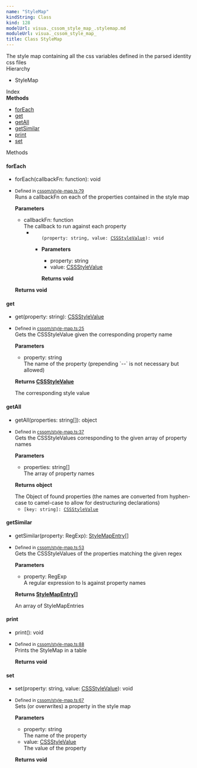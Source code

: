 ```yaml
---
name: "StyleMap"
kindString: Class
kind: 128
modelUrl: visua._cssom_style_map_.stylemap.md
moduleUrl: visua._cssom_style_map_
title: Class StyleMap
---
```

<section class="tsd-panel tsd-comment">
<div class="pt-1 tsd-comment">
<div markdown="1">
The style map containing all the css variables defined in the parsed identity css files
</div>
</div>
</section>


<section class="pt-2 tsd-panel tsd-hierarchy">
<div class="lead">Hierarchy</div>
<ul class="pl-3 tsd-hierarchy list-style-initial">
<li>
<span class="target">StyleMap</span>

</li>
</ul>

</section>





<section >
<div class="lead pb-2">Index</div>
<section class="tsd-panel tsd-index-panel">
<div class="tsd-index-content">
<section class="tsd-index-section ">
<strong>Methods</strong>
<ul>
<li class=""><a href=".visua._cssom_style_map_.stylemap/#foreach" class="tsd-kind-icon">for<wbr>Each</a></li>
<li class=""><a href=".visua._cssom_style_map_.stylemap/#get" class="tsd-kind-icon">get</a></li>
<li class=""><a href=".visua._cssom_style_map_.stylemap/#getall" class="tsd-kind-icon">get<wbr>All</a></li>
<li class=""><a href=".visua._cssom_style_map_.stylemap/#getsimilar" class="tsd-kind-icon">get<wbr>Similar</a></li>
<li class=""><a href=".visua._cssom_style_map_.stylemap/#print" class="tsd-kind-icon">print</a></li>
<li class=""><a href=".visua._cssom_style_map_.stylemap/#set" class="tsd-kind-icon">set</a></li>
</ul>
</section>
</div>
</section>
</section>
<section>
<div class="lead">Methods</div>
<section class="pb-4 pt-2 ">
<div class="d-flex flex-row">

<h4 id="foreach">for<wbr>Each</h4>
</div>

<ul class="tsd-signatures ">
<li class="tsd-signature tsd-kind-icon">for<wbr>Each<span class="tsd-signature-symbol">(</span>callbackFn<span class="tsd-signature-symbol">: </span><span class="tsd-signature-type">function</span><span class="tsd-signature-symbol">)</span><span class="tsd-signature-symbol">: </span><span class="tsd-signature-type">void</span></li>
</ul>

<ul class="tsd-descriptions">
<li class="tsd-description">
<aside class="tsd-sources pb-2">
<div class="d-flex flex-column">
<small class="text-muted">Defined in <a href="https://github.com/umbopepato/visua/blob/dbefde1/src/cssom/style-map.ts#L79">cssom/style-map.ts:79</a></small>
</div>
</aside>
<div class="pt-1 tsd-comment">
<div markdown="1">
Runs a callbackFn on each of the properties contained in the style map
</div>
</div>


<strong>Parameters</strong>
<ul class="pl-3 pb-2 list-style-initial">
<li>
<div class="h6 mb-0">callbackFn: <span class="tsd-signature-type">function</span></div>

<div class="pt-1 tsd-comment">
<div markdown="1">
The callback to run against each property

</div>
</div>

<ul class="tsd-parameters">
<li class="tsd-parameter-siganture">
<ul class="tsd-signatures ">
<code class="tsd-kind-icon"><span class="tsd-signature-symbol">(</span>property<span class="tsd-signature-symbol">: </span><span class="tsd-signature-type">string</span>, value<span class="tsd-signature-symbol">: </span><a href=".visua._cssom_css_style_value_.cssstylevalue/" class="tsd-signature-type">CSSStyleValue</a><span class="tsd-signature-symbol">)</span><span class="tsd-signature-symbol">: </span><span class="tsd-signature-type">void</span></code>
</ul>

<ul class="tsd-descriptions">
<li class="tsd-description">


<strong>Parameters</strong>
<ul class="pl-3 pb-2 list-style-initial">
<li>
<div class="h6 mb-0">property: <span class="tsd-signature-type">string</span></div>


</li>
<li>
<div class="h6 mb-0">value: <a href=".visua._cssom_css_style_value_.cssstylevalue/" class="tsd-signature-type">CSSStyleValue</a></div>


</li>
</ul>

<strong>Returns <span class="tsd-signature-type">void</span></strong>


</li>
</ul>
</li>
</ul>
</li>
</ul>

<strong>Returns <span class="tsd-signature-type">void</span></strong>


</li>
</ul>

</section>
<section class="pb-4 pt-2 ">
<div class="d-flex flex-row">

<h4 id="get">get</h4>
</div>

<ul class="tsd-signatures ">
<li class="tsd-signature tsd-kind-icon">get<span class="tsd-signature-symbol">(</span>property<span class="tsd-signature-symbol">: </span><span class="tsd-signature-type">string</span><span class="tsd-signature-symbol">)</span><span class="tsd-signature-symbol">: </span><a href=".visua._cssom_css_style_value_.cssstylevalue/" class="tsd-signature-type">CSSStyleValue</a></li>
</ul>

<ul class="tsd-descriptions">
<li class="tsd-description">
<aside class="tsd-sources pb-2">
<div class="d-flex flex-column">
<small class="text-muted">Defined in <a href="https://github.com/umbopepato/visua/blob/dbefde1/src/cssom/style-map.ts#L25">cssom/style-map.ts:25</a></small>
</div>
</aside>
<div class="pt-1 tsd-comment">
<div markdown="1">
Gets the CSSStyleValue given the corresponding property name
</div>
</div>


<strong>Parameters</strong>
<ul class="pl-3 pb-2 list-style-initial">
<li>
<div class="h6 mb-0">property: <span class="tsd-signature-type">string</span></div>

<div class="pt-1 tsd-comment">
<div markdown="1">
The name of the property (prepending `--` is not necessary but allowed)
</div>
</div>

</li>
</ul>

<strong>Returns <a href=".visua._cssom_css_style_value_.cssstylevalue/" class="tsd-signature-type">CSSStyleValue</a></strong>

<div class="pt-1" markdown="1">
The corresponding style value

</div>

</li>
</ul>

</section>
<section class="pb-4 pt-2 ">
<div class="d-flex flex-row">

<h4 id="getall">get<wbr>All</h4>
</div>

<ul class="tsd-signatures ">
<li class="tsd-signature tsd-kind-icon">get<wbr>All<span class="tsd-signature-symbol">(</span>properties<span class="tsd-signature-symbol">: </span><span class="tsd-signature-type">string</span><span class="tsd-signature-symbol">[]</span><span class="tsd-signature-symbol">)</span><span class="tsd-signature-symbol">: </span><span class="tsd-signature-type">object</span></li>
</ul>

<ul class="tsd-descriptions">
<li class="tsd-description">
<aside class="tsd-sources pb-2">
<div class="d-flex flex-column">
<small class="text-muted">Defined in <a href="https://github.com/umbopepato/visua/blob/dbefde1/src/cssom/style-map.ts#L37">cssom/style-map.ts:37</a></small>
</div>
</aside>
<div class="pt-1 tsd-comment">
<div markdown="1">
Gets the CSSStyleValues corresponding to the given array of property names
</div>
</div>


<strong>Parameters</strong>
<ul class="pl-3 pb-2 list-style-initial">
<li>
<div class="h6 mb-0">properties: <span class="tsd-signature-type">string</span><span class="tsd-signature-symbol">[]</span></div>

<div class="pt-1 tsd-comment">
<div markdown="1">
The array of property names
</div>
</div>

</li>
</ul>

<strong>Returns <span class="tsd-signature-type">object</span></strong>

<div class="pt-1" markdown="1">
The Object of found properties (the names are converted from hyphen-case to camel-case to allow for destructuring declarations)

</div>

<ul class="tsd-parameters">
<li class="tsd-parameter-index-signature">
<code><span class="tsd-signature-symbol">[</span>key: <span class="tsd-signature-type">string</span><span class="tsd-signature-symbol">]: </span><a href=".visua._cssom_css_style_value_.cssstylevalue/" class="tsd-signature-type">CSSStyleValue</a></code>


</li>
</ul>
</li>
</ul>

</section>
<section class="pb-4 pt-2 ">
<div class="d-flex flex-row">

<h4 id="getsimilar">get<wbr>Similar</h4>
</div>

<ul class="tsd-signatures ">
<li class="tsd-signature tsd-kind-icon">get<wbr>Similar<span class="tsd-signature-symbol">(</span>property<span class="tsd-signature-symbol">: </span><span class="tsd-signature-type">RegExp</span><span class="tsd-signature-symbol">)</span><span class="tsd-signature-symbol">: </span><a href=".visua._cssom_style_map_.stylemapentry/" class="tsd-signature-type">StyleMapEntry</a><span class="tsd-signature-symbol">[]</span></li>
</ul>

<ul class="tsd-descriptions">
<li class="tsd-description">
<aside class="tsd-sources pb-2">
<div class="d-flex flex-column">
<small class="text-muted">Defined in <a href="https://github.com/umbopepato/visua/blob/dbefde1/src/cssom/style-map.ts#L53">cssom/style-map.ts:53</a></small>
</div>
</aside>
<div class="pt-1 tsd-comment">
<div markdown="1">
Gets the CSSStyleValues of the properties matching the given regex
</div>
</div>


<strong>Parameters</strong>
<ul class="pl-3 pb-2 list-style-initial">
<li>
<div class="h6 mb-0">property: <span class="tsd-signature-type">RegExp</span></div>

<div class="pt-1 tsd-comment">
<div markdown="1">
A regular expression to ls against property names
</div>
</div>

</li>
</ul>

<strong>Returns <a href=".visua._cssom_style_map_.stylemapentry/" class="tsd-signature-type">StyleMapEntry</a><span class="tsd-signature-symbol">[]</span></strong>

<div class="pt-1" markdown="1">
An array of StyleMapEntries

</div>

</li>
</ul>

</section>
<section class="pb-4 pt-2 ">
<div class="d-flex flex-row">

<h4 id="print">print</h4>
</div>

<ul class="tsd-signatures ">
<li class="tsd-signature tsd-kind-icon">print<span class="tsd-signature-symbol">(</span><span class="tsd-signature-symbol">)</span><span class="tsd-signature-symbol">: </span><span class="tsd-signature-type">void</span></li>
</ul>

<ul class="tsd-descriptions">
<li class="tsd-description">
<aside class="tsd-sources pb-2">
<div class="d-flex flex-column">
<small class="text-muted">Defined in <a href="https://github.com/umbopepato/visua/blob/dbefde1/src/cssom/style-map.ts#L88">cssom/style-map.ts:88</a></small>
</div>
</aside>
<div class="pt-1 tsd-comment">
<div markdown="1">
Prints the StyleMap in a table
</div>
</div>



<strong>Returns <span class="tsd-signature-type">void</span></strong>


</li>
</ul>

</section>
<section class="pb-4 pt-2 ">
<div class="d-flex flex-row">

<h4 id="set">set</h4>
</div>

<ul class="tsd-signatures ">
<li class="tsd-signature tsd-kind-icon">set<span class="tsd-signature-symbol">(</span>property<span class="tsd-signature-symbol">: </span><span class="tsd-signature-type">string</span>, value<span class="tsd-signature-symbol">: </span><a href=".visua._cssom_css_style_value_.cssstylevalue/" class="tsd-signature-type">CSSStyleValue</a><span class="tsd-signature-symbol">)</span><span class="tsd-signature-symbol">: </span><span class="tsd-signature-type">void</span></li>
</ul>

<ul class="tsd-descriptions">
<li class="tsd-description">
<aside class="tsd-sources pb-2">
<div class="d-flex flex-column">
<small class="text-muted">Defined in <a href="https://github.com/umbopepato/visua/blob/dbefde1/src/cssom/style-map.ts#L67">cssom/style-map.ts:67</a></small>
</div>
</aside>
<div class="pt-1 tsd-comment">
<div markdown="1">
Sets (or overwrites) a property in the style map
</div>
</div>


<strong>Parameters</strong>
<ul class="pl-3 pb-2 list-style-initial">
<li>
<div class="h6 mb-0">property: <span class="tsd-signature-type">string</span></div>

<div class="pt-1 tsd-comment">
<div markdown="1">
The name of the property
</div>
</div>

</li>
<li>
<div class="h6 mb-0">value: <a href=".visua._cssom_css_style_value_.cssstylevalue/" class="tsd-signature-type">CSSStyleValue</a></div>

<div class="pt-1 tsd-comment">
<div markdown="1">
The value of the property

</div>
</div>

</li>
</ul>

<strong>Returns <span class="tsd-signature-type">void</span></strong>


</li>
</ul>

</section>
</section>
